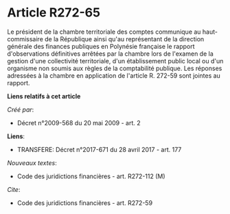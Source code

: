 # Article R272-65

Le président de la chambre territoriale des comptes communique au haut-commissaire de la République ainsi qu'au représentant
de la direction générale des finances publiques en Polynésie française le rapport d'observations définitives arrêtées par la
chambre lors de l'examen de la gestion d'une collectivité territoriale, d'un établissement public local ou d'un organisme non
soumis aux règles de la comptabilité publique. Les réponses adressées à la chambre en application de l'article R. 272-59 sont
jointes au rapport.

**Liens relatifs à cet article**

_Créé par_:

  - Décret n°2009-568 du 20 mai 2009 - art. 2

**Liens**:

  - TRANSFERE: Décret n°2017-671 du 28 avril 2017 - art. 177

_Nouveaux textes_:

  - Code des juridictions financières - art. R272-112 (M)

_Cite_:

  - Code des juridictions financières - art. R272-59
